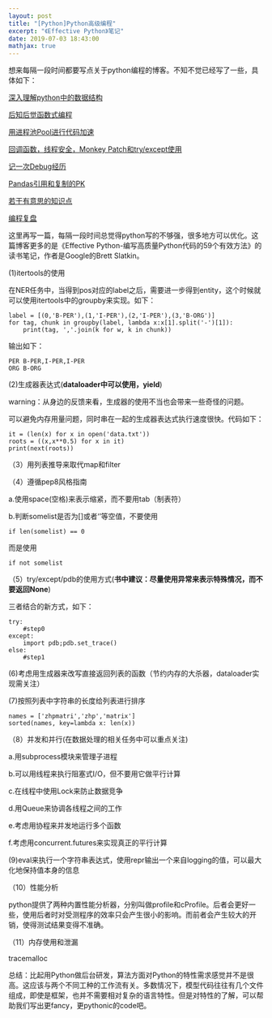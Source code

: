```yaml
---
layout: post
title: "[Python]Python高级编程"
excerpt: "《Effective Python》笔记"
date: 2019-07-03 18:43:00
mathjax: true
---
```


想来每隔一段时间都要写点关于python编程的博客。不知不觉已经写了一些，具体如下：

[深入理解python中的数据结构](https://zhpmatrix.github.io/2017/02/24/python-data-structure/)

[后知后觉函数式编程](https://zhpmatrix.github.io/2017/02/22/python-functional-programming/)

[用进程池Pool进行代码加速](https://zhpmatrix.github.io/2017/11/04/speed-up-python/)

[回调函数，线程安全，Monkey Patch和try/except使用](https://zhpmatrix.github.io/2018/06/14/programming-tricks/)

[记一次Debug经历](https://zhpmatrix.github.io/2017/09/24/python-debug-experience/)

[Pandas引用和复制的PK](https://zhpmatrix.github.io/2017/08/13/view-versus-copy/)

[若干有意思的知识点](https://zhpmatrix.github.io/2017/02/22/python-language-tricks/)

[编程复盘](https://zhpmatrix.github.io/2016/12/04/coding-tricks/)

这里再写一篇，每隔一段时间总觉得python写的不够强，很多地方可以优化。这篇博客更多的是《Effective Python-编写高质量Python代码的59个有效方法》的读书笔记，作者是Google的Brett Slatkin。

(1)itertools的使用

在NER任务中，当得到pos对应的label之后，需要进一步得到entity，这个时候就可以使用itertools中的groupby来实现。如下：

```
label = [(0,'B-PER'),(1,'I-PER'),(2,'I-PER'),(3,'B-ORG')]
for tag, chunk in groupby(label, lambda x:x[1].split('-')[1]):
	print(tag, ','.join(k for w, k in chunk))
```

输出如下：

```
PER B-PER,I-PER,I-PER
ORG B-ORG
```

(2)生成器表达式(**dataloader中可以使用，yield**)

warning：从身边的反馈来看，生成器的使用不当也会带来一些奇怪的问题。


可以避免内存用量问题，同时串在一起的生成器表达式执行速度很快。代码如下：

```
it = (len(x) for x in open('data.txt'))
roots = ((x,x**0.5) for x in it)
print(next(roots))
```

（3）用列表推导来取代map和filter

（4）遵循pep8风格指南

a.使用space(空格)来表示缩紧，而不要用tab（制表符）

b.判断somelist是否为[]或者‘’等空值，不要使用

```
if len(somelist) == 0
```

而是使用

```
if not somelist
```

（5）try/except/pdb的使用方式(**书中建议：尽量使用异常来表示特殊情况，而不要返回None**)

三者结合的新方式，如下：

```
try:
	#step0
except:
	import pdb;pdb.set_trace()
else:
	#step1
```

(6)考虑用生成器来改写直接返回列表的函数（节约内存的大杀器，dataloader实现需关注）

(7)按照列表中字符串的长度给列表进行排序

```
names = ['zhpmatri','zhp','matrix']
sorted(names, key=lambda x: len(x))
```

（8）并发和并行(在数据处理的相关任务中可以重点关注)

a.用subprocess模块来管理子进程

b.可以用线程来执行阻塞式I/O，但不要用它做平行计算

c.在线程中使用Lock来防止数据竞争

d.用Queue来协调各线程之间的工作

e.考虑用协程来并发地运行多个函数

f.考虑用concurrent.futures来实现真正的平行计算

(9)eval来执行一个字符串表达式，使用repr输出一个来自logging的值，可以最大化地保持值本身的信息

（10）性能分析

python提供了两种内置性能分析器，分别叫做profile和cProfile。后者会更好一些，使用后者时对受测程序的效率只会产生很小的影响。而前者会产生较大的开销，使得测试结果变得不准确。

（11）内存使用和泄漏

tracemalloc

总结：比起用Python做后台研发，算法方面对Python的特性需求感觉并不是很高。这应该与两个不同工种的工作流有关。多数情况下，模型代码往往有几个文件组成，即使是框架，也并不需要相对复杂的语言特性。但是对特性的了解，可以帮助我们写出更fancy，更pythonic的code吧。












